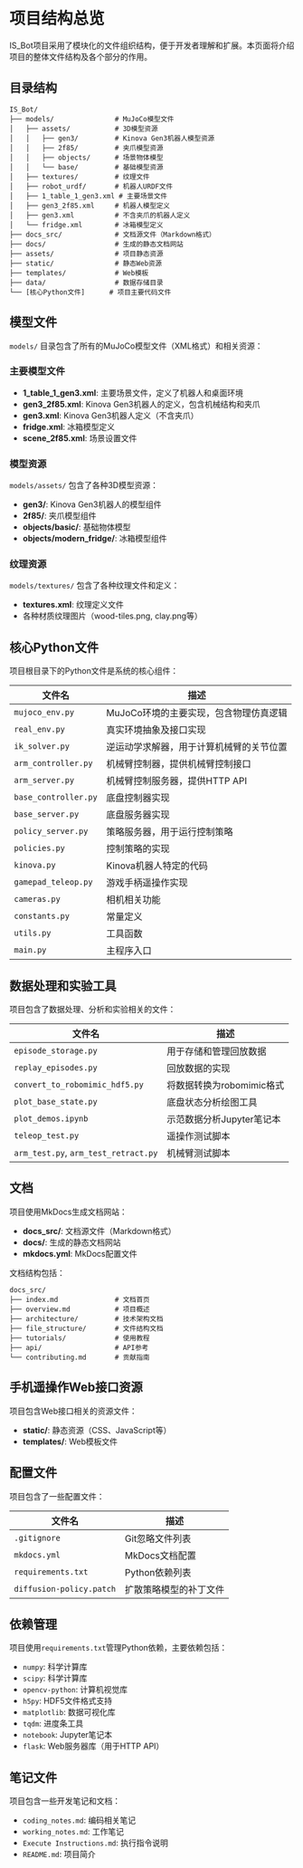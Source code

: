 # 项目结构总览

IS_Bot项目采用了模块化的文件组织结构，便于开发者理解和扩展。本页面将介绍项目的整体文件结构及各个部分的作用。

## 目录结构

```
IS_Bot/
├── models/               # MuJoCo模型文件
│   ├── assets/           # 3D模型资源
│   │   ├── gen3/         # Kinova Gen3机器人模型资源
│   │   ├── 2f85/         # 夹爪模型资源
│   │   ├── objects/      # 场景物体模型
│   │   └── base/         # 基础模型资源
│   ├── textures/         # 纹理文件
│   ├── robot_urdf/       # 机器人URDF文件
│   ├── 1_table_1_gen3.xml # 主要场景文件
│   ├── gen3_2f85.xml     # 机器人模型定义
│   ├── gen3.xml          # 不含夹爪的机器人定义
│   └── fridge.xml        # 冰箱模型定义
├── docs_src/             # 文档源文件（Markdown格式）
├── docs/                 # 生成的静态文档网站
├── assets/               # 项目静态资源
├── static/               # 静态Web资源
├── templates/            # Web模板
├── data/                 # 数据存储目录
└── [核心Python文件]      # 项目主要代码文件
```

## 模型文件

`models/` 目录包含了所有的MuJoCo模型文件（XML格式）和相关资源：

### 主要模型文件

- **1_table_1_gen3.xml**: 主要场景文件，定义了机器人和桌面环境
- **gen3_2f85.xml**: Kinova Gen3机器人的定义，包含机械结构和夹爪
- **gen3.xml**: Kinova Gen3机器人定义（不含夹爪）
- **fridge.xml**: 冰箱模型定义
- **scene_2f85.xml**: 场景设置文件

### 模型资源

`models/assets/` 包含了各种3D模型资源：
- **gen3/**: Kinova Gen3机器人的模型组件
- **2f85/**: 夹爪模型组件
- **objects/basic/**: 基础物体模型
- **objects/modern_fridge/**: 冰箱模型组件

### 纹理资源

`models/textures/` 包含了各种纹理文件和定义：
- **textures.xml**: 纹理定义文件
- 各种材质纹理图片（wood-tiles.png, clay.png等）

## 核心Python文件

项目根目录下的Python文件是系统的核心组件：

| 文件名 | 描述 |
|-------|------|
| `mujoco_env.py` | MuJoCo环境的主要实现，包含物理仿真逻辑 |
| `real_env.py` | 真实环境抽象及接口实现 |
| `ik_solver.py` | 逆运动学求解器，用于计算机械臂的关节位置 |
| `arm_controller.py` | 机械臂控制器，提供机械臂控制接口 |
| `arm_server.py` | 机械臂控制服务器，提供HTTP API |
| `base_controller.py` | 底盘控制器实现 |
| `base_server.py` | 底盘服务器实现 |
| `policy_server.py` | 策略服务器，用于运行控制策略 |
| `policies.py` | 控制策略的实现 |
| `kinova.py` | Kinova机器人特定的代码 |
| `gamepad_teleop.py` | 游戏手柄遥操作实现 |
| `cameras.py` | 相机相关功能 |
| `constants.py` | 常量定义 |
| `utils.py` | 工具函数 |
| `main.py` | 主程序入口 |

## 数据处理和实验工具

项目包含了数据处理、分析和实验相关的文件：

| 文件名 | 描述 |
|-------|------|
| `episode_storage.py` | 用于存储和管理回放数据 |
| `replay_episodes.py` | 回放数据的实现 |
| `convert_to_robomimic_hdf5.py` | 将数据转换为robomimic格式 |
| `plot_base_state.py` | 底盘状态分析绘图工具 |
| `plot_demos.ipynb` | 示范数据分析Jupyter笔记本 |
| `teleop_test.py` | 遥操作测试脚本 |
| `arm_test.py`, `arm_test_retract.py` | 机械臂测试脚本 |

## 文档

项目使用MkDocs生成文档网站：

- **docs_src/**: 文档源文件（Markdown格式）
- **docs/**: 生成的静态文档网站
- **mkdocs.yml**: MkDocs配置文件

文档结构包括：
```
docs_src/
├── index.md              # 文档首页
├── overview.md           # 项目概述
├── architecture/         # 技术架构文档
├── file_structure/       # 文件结构文档
├── tutorials/            # 使用教程
├── api/                  # API参考
└── contributing.md       # 贡献指南
```

## 手机遥操作Web接口资源

项目包含Web接口相关的资源文件：

- **static/**: 静态资源（CSS、JavaScript等）
- **templates/**: Web模板文件

## 配置文件

项目包含了一些配置文件：

| 文件名 | 描述 |
|-------|------|
| `.gitignore` | Git忽略文件列表 |
| `mkdocs.yml` | MkDocs文档配置 |
| `requirements.txt` | Python依赖列表 |
| `diffusion-policy.patch` | 扩散策略模型的补丁文件 |

## 依赖管理

项目使用`requirements.txt`管理Python依赖，主要依赖包括：

- `numpy`: 科学计算库
- `scipy`: 科学计算库 
- `opencv-python`: 计算机视觉库
- `h5py`: HDF5文件格式支持
- `matplotlib`: 数据可视化库
- `tqdm`: 进度条工具
- `notebook`: Jupyter笔记本
- `flask`: Web服务器库（用于HTTP API）

## 笔记文件

项目包含一些开发笔记和文档：

- `coding_notes.md`: 编码相关笔记
- `working_notes.md`: 工作笔记
- `Execute Instructions.md`: 执行指令说明
- `README.md`: 项目简介 